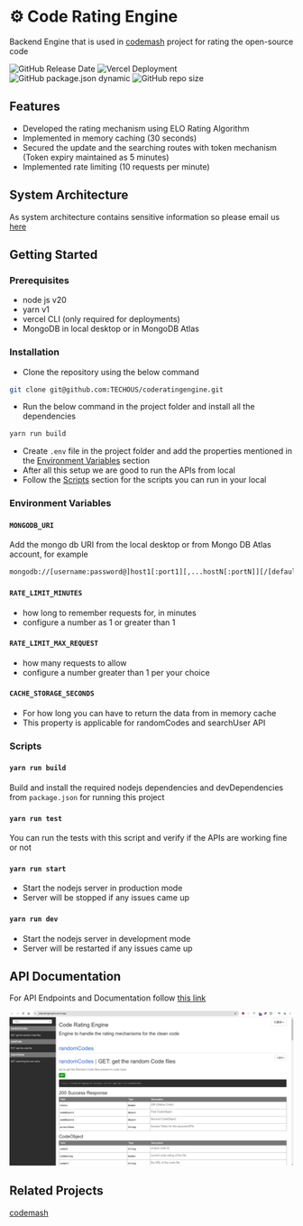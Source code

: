 # :gear: Code Rating Engine

Backend Engine that is used in [codemash](https://github.com/TECHOUS/codemash) project for rating the open-source code

![GitHub Release Date](https://img.shields.io/github/release-date/TECHOUS/coderatingengine)
![Vercel Deployment](https://img.shields.io/github/actions/workflow/status/TECHOUS/coderatingengine/Vercel%20Deployment.yml)
![GitHub package.json dynamic](https://img.shields.io/github/package-json/version/TECHOUS/coderatingengine)
![GitHub repo size](https://img.shields.io/github/repo-size/TECHOUS/coderatingengine)

## Features

- Developed the rating mechanism using ELO Rating Algorithm
- Implemented in memory caching (30 seconds)
- Secured the update and the searching routes with token mechanism (Token expiry maintained as 5 minutes)
- Implemented rate limiting (10 requests per minute)

## System Architecture

As system architecture contains sensitive information so please email us [here](mailto:gauravwalia019@gmail.com)

## Getting Started

### Prerequisites

- node js v20
- yarn v1
- vercel CLI (only required for deployments)
- MongoDB in local desktop or in MongoDB Atlas

### Installation

- Clone the repository using the below command

```bash
git clone git@github.com:TECHOUS/coderatingengine.git
```

- Run the below command in the project folder and install all the dependencies

```bash
yarn run build
```

- Create `.env` file in the project folder and add the properties mentioned in the [Environment Variables](#environment-variables) section
- After all this setup we are good to run the APIs from local
- Follow the [Scripts](#scripts) section for the scripts you can run in your local

### Environment Variables

#### `MONGODB_URI`

Add the mongo db URI from the local desktop or from Mongo DB Atlas account, for example

```bash
mongodb://[username:password@]host1[:port1][,...hostN[:portN]][/[defaultauthdb][?options]]
```

#### `RATE_LIMIT_MINUTES`

- how long to remember requests for, in minutes
- configure a number as 1 or greater than 1

#### `RATE_LIMIT_MAX_REQUEST`

- how many requests to allow
- configure a number greater than 1 per your choice

#### `CACHE_STORAGE_SECONDS`

- For how long you can have to return the data from in memory cache
- This property is applicable for randomCodes and searchUser API

### Scripts

#### `yarn run build`

Build and install the required nodejs dependencies and devDependencies from `package.json` for running this project

#### `yarn run test`

You can run the tests with this script and verify if the APIs are working fine or not

#### `yarn run start`

- Start the nodejs server in production mode
- Server will be stopped if any issues came up

#### `yarn run dev`

- Start the nodejs server in development mode
- Server will be restarted if any issues came up

## API Documentation

For API Endpoints and Documentation follow [this link](https://coderatingengine.vercel.app/)

![Documentation Screenshot](https://github.com/TECHOUS/coderatingengine/blob/master/.github/coderatingengine_docs.png?raw=true)

## Related Projects

[codemash](https://github.com/TECHOUS/codemash)
